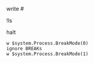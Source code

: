 write #

!ls

halt
```objectscript
w $system.Process.BreakMode(0)
ignore BREAKs
w $system.Process.BreakMode(1)
```